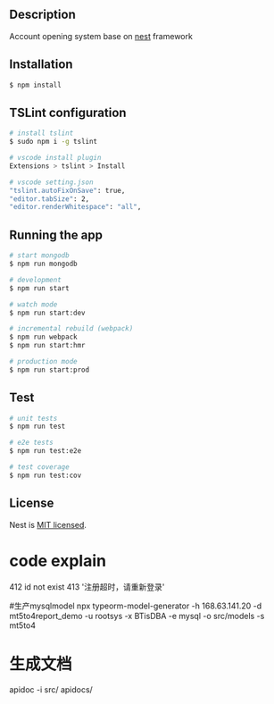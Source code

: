 
## Description

Account opening system base on [nest](https://github.com/nestjs/nest) framework

## Installation

```bash
$ npm install
```

## TSLint configuration
```bash
# install tslint
$ sudo npm i -g tslint

# vscode install plugin
Extensions > tslint > Install

# vscode setting.json 
"tslint.autoFixOnSave": true,
"editor.tabSize": 2,
"editor.renderWhitespace": "all",
```

## Running the app

```bash
# start mongodb
$ npm run mongodb

# development
$ npm run start

# watch mode
$ npm run start:dev

# incremental rebuild (webpack)
$ npm run webpack
$ npm run start:hmr

# production mode
$ npm run start:prod

```

## Test

```bash
# unit tests
$ npm run test

# e2e tests
$ npm run test:e2e

# test coverage
$ npm run test:cov
```


## License

  Nest is [MIT licensed](LICENSE).

# code explain
412  id not exist
413  '注册超时，请重新登录'

#生产mysqlmodel
npx typeorm-model-generator -h 168.63.141.20 -d mt5to4report_demo -u rootsys -x BTisDBA -e mysql -o src/models -s mt5to4

# 生成文档
apidoc -i src/ apidocs/